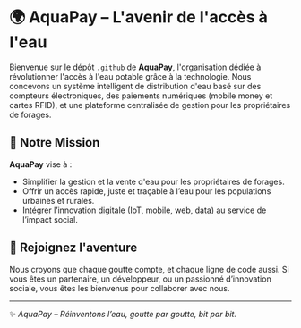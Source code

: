 # 🌍 AquaPay – L'avenir de l'accès à l'eau

Bienvenue sur le dépôt `.github` de **AquaPay**, l'organisation dédiée à révolutionner l'accès à l'eau potable grâce à la technologie. Nous concevons un système intelligent de distribution d'eau basé sur des compteurs électroniques, des paiements numériques (mobile money et cartes RFID), et une plateforme centralisée de gestion pour les propriétaires de forages.

## 🌊 Notre Mission

**AquaPay** vise à :

- Simplifier la gestion et la vente d'eau pour les propriétaires de forages.
- Offrir un accès rapide, juste et traçable à l’eau pour les populations urbaines et rurales.
- Intégrer l’innovation digitale (IoT, mobile, web, data) au service de l’impact social.


## 🤝 Rejoignez l'aventure

Nous croyons que chaque goutte compte, et chaque ligne de code aussi. Si vous êtes un partenaire, un développeur, ou un passionné d’innovation sociale, vous êtes les bienvenus pour collaborer avec nous.

---

✨ *AquaPay – Réinventons l’eau, goutte par goutte, bit par bit.*

